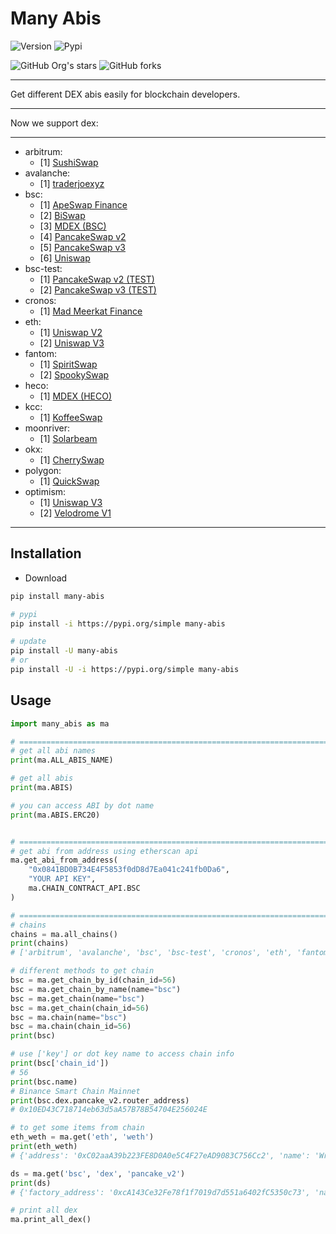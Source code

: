 # Many Abis

![Version](https://img.shields.io/badge/many--abis-v0.1.7-green)
![Pypi](https://img.shields.io/pypi/dm/many-abis)

![GitHub Org's stars](https://img.shields.io/github/stars/ackness/many_abis?style=social)
![GitHub forks](https://img.shields.io/github/forks/ackness/many_abis?style=social)

---

Get different DEX abis easily for blockchain developers.

---

Now we support dex:

---

- arbitrum:
  - [1] [SushiSwap](https://app.sushi.com/en/swap)
- avalanche:
  - [1] [traderjoexyz](https://traderjoexyz.com/#/home)
- bsc:
  - [1] [ApeSwap Finance](https://app.apeswap.finance/swap)
  - [2] [BiSwap](https://exchange.biswap.org/#/swap)
  - [3] [MDEX (BSC)](https://bsc.mdex.co/#/swap/)
  - [4] [PancakeSwap v2](https://pancakeswap.finance/swap)
  - [5] [PancakeSwap v3](https://pancakeswap.finance/swap)
  - [6] [Uniswap](https://app.uniswap.org/#/swap)
- bsc-test:
  - [1] [PancakeSwap v2 (TEST)]()
  - [2] [PancakeSwap v3 (TEST)](https://pancakeswap.finance/swap?chain:bscTestnet)
- cronos:
  - [1] [Mad Meerkat Finance](https://mm.finance/swap)
- eth:
  - [1] [Uniswap V2](https://app.uniswap.org/)
  - [2] [Uniswap V3](https://app.uniswap.org/)
- fantom:
  - [1] [SpiritSwap](https://www.spiritswap.finance/)
  - [2] [SpookySwap](https://spookyswap.finance/)
- heco:
  - [1] [MDEX (HECO)](https://ht.mdex.co/#/swap/)
- kcc:
  - [1] [KoffeeSwap](https://koffeeswap.exchange/)
- moonriver:
  - [1] [Solarbeam](https://app.solarbeam.io/exchange/swap)
- okx:
  - [1] [CherrySwap](https://www.cherryswap.net/)
- polygon:
  - [1] [QuickSwap](https://quickswap.exchange/)
- optimism:
  - [1] [Uniswap V3](https://app.uniswap.org/#/swap)
  - [2] [Velodrome V1](https://app.velodrome.finance/swap)

---

## Installation

- Download

```bash
pip install many-abis

# pypi
pip install -i https://pypi.org/simple many-abis

# update
pip install -U many-abis
# or
pip install -U -i https://pypi.org/simple many-abis
```

## Usage

```python
import many_abis as ma

# ======================================================================
# get all abi names
print(ma.ALL_ABIS_NAME)

# get all abis
print(ma.ABIS)

# you can access ABI by dot name
print(ma.ABIS.ERC20)


# ======================================================================
# get abi from address using etherscan api
ma.get_abi_from_address(
    "0x0841BD0B734E4F5853f0dD8d7Ea041c241fb0Da6",
    "YOUR API KEY",
    ma.CHAIN_CONTRACT_API.BSC
)

# ======================================================================
# chains
chains = ma.all_chains()
print(chains)
# ['arbitrum', 'avalanche', 'bsc', 'bsc-test', 'cronos', 'eth', 'fantom', 'heco', 'kcc', 'moonriver', 'okx', 'polygon', 'optimism']

# different methods to get chain
bsc = ma.get_chain_by_id(chain_id=56)
bsc = ma.get_chain_by_name(name="bsc")
bsc = ma.get_chain(name="bsc")
bsc = ma.get_chain(chain_id=56)
bsc = ma.chain(name="bsc")
bsc = ma.chain(chain_id=56)
print(bsc)

# use ['key'] or dot key name to access chain info
print(bsc['chain_id'])
# 56
print(bsc.name)
# Binance Smart Chain Mainnet
print(bsc.dex.pancake_v2.router_address)
# 0x10ED43C718714eb63d5aA57B78B54704E256024E

# to get some items from chain
eth_weth = ma.get('eth', 'weth')
print(eth_weth)
# {'address': '0xC02aaA39b223FE8D0A0e5C4F27eAD9083C756Cc2', 'name': 'Wrapped ETH', 'symbol': 'WETH'}

ds = ma.get('bsc', 'dex', 'pancake_v2')
print(ds)
# {'factory_address': '0xcA143Ce32Fe78f1f7019d7d551a6402fC5350c73', 'name': 'PancakeSwap v2', 'router_address': '0x10ED43C718714eb63d5aA57B78B54704E256024E', 'website': 'https://pancakeswap.finance/swap'}

# print all dex
ma.print_all_dex()

```
